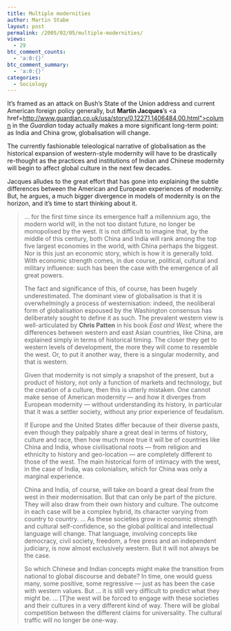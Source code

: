 ```yaml
---
title: Multiple modernities
author: Martin Stabe
layout: post
permalink: /2005/02/05/multiple-modernities/
views:
  - 29
btc_comment_counts:
  - 'a:0:{}'
btc_comment_summary:
  - 'a:0:{}'
categories:
  - Sociology
---
```

It&rsquo;s framed as an attack on Bush&rsquo;s State of the Union address and current American foreign policy generally, but **Martin Jacques**&rsquo;s <a href=http://www.guardian.co.uk/usa/story/0,12271,1406484,00.html">column</a> in the *Guardian* today actually makes a more significant long-term point: as India and China grow, globalisation will change.

The currently fashionable teleological narrative of globalisation as the historical expansion of western-style modernity will have to be drastically re-thought as the practices and institutions of Indian and Chinese modernity will begin to affect global culture in the next few decades.

Jacques alludes to the great effort that has gone into explaining the subtle differences between the American and European experiences of modernity. But, he argues, a much bigger divergence in models of modernity is on the horizon, and it&rsquo;s time to start thinking about it.  
<!--more-->

> &#8230; for the first time since its emergence half a millennium ago, the modern world will, in the not too distant future, no longer be monopolised by the west. It is not difficult to imagine that, by the middle of this century, both China and India will rank among the top five largest economies in the world, with China perhaps the biggest. Nor is this just an economic story, which is how it is generally told. With economic strength comes, in due course, political, cultural and military influence: such has been the case with the emergence of all great powers.
> 
> The fact and significance of this, of course, has been hugely underestimated. The dominant view of globalisation is that it is overwhelmingly a process of westernisation: indeed, the neoliberal form of globalisation espoused by the Washington consensus has deliberately sought to define it as such. The prevalent western view is well-articulated by **Chris Patten** in his book *East and West,* where the differences between western and east Asian countries, like China, are explained simply in terms of historical timing. The closer they get to western levels of development, the more they will come to resemble the west. Or, to put it another way, there is a singular modernity, and that is western.
> 
> Given that modernity is not simply a snapshot of the present, but a product of history, not only a function of markets and technology, but the creation of a culture, then this is utterly mistaken. One cannot make sense of American modernity &mdash; and how it diverges from European modernity &mdash; without understanding its history, in particular that it was a settler society, without any prior experience of feudalism.
> 
> If Europe and the United States differ because of their diverse pasts, even though they palpably share a great deal in terms of history, culture and race, then how much more true it will be of countries like China and India, whose civilisational roots &mdash; from religion and ethnicity to history and geo-location &mdash; are completely different to those of the west. The main historical form of intimacy with the west, in the case of India, was colonialism, which for China was only a marginal experience.
> 
> China and India, of course, will take on board a great deal from the west in their modernisation. But that can only be part of the picture. They will also draw from their own history and culture. The outcome in each case will be a complex hybrid, its character varying from country to country. &#8230; As these societies grow in economic strength and cultural self-confidence, so the global political and intellectual language will change. That language, involving concepts like democracy, civil society, freedom, a free press and an independent judiciary, is now almost exclusively western. But it will not always be the case.
> 
> So which Chinese and Indian concepts might make the transition from national to global discourse and debate? In time, one would guess many, some positive, some regressive &mdash; just as has been the case with western values. But &#8230; it is still very difficult to predict what they might be. &#8230; [T]he west will be forced to engage with these societies and their cultures in a very different kind of way. There will be global competition between the different claims for universality. The cultural traffic will no longer be one-way.